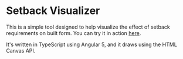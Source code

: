 # Setback Visualizer

This is a simple tool designed to help visualize the effect of setback requirements on built form. You can try it in action [here](http://setbacks.reillywood.com/).

It's written in TypeScript using Angular 5, and it draws using the HTML Canvas API.